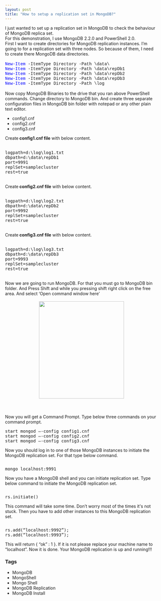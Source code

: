 ```yaml
---
layout: post
title: "How to setup a replication set in MongoDB?"
---
```


<div dir="ltr" style="text-align: left;" trbidi="on">I just wanted to set up a replication set in MongoDB to check the behaviour of MongoDB replica set.<br />For this demonstration, I use MongoDB 2.2.0 and PowerShell 2.0. <br />First I want to create directories for MongoDB replication instances. I’m going to for a replication set with three nodes. So because of them, I need to create there MongoDB data directories.<br /><br /><span style="font-family: &quot;courier new&quot;;"><span style="color: blue;">New-Item</span> -ItemType Directory -Path \data\</span><br /><span style="font-family: &quot;courier new&quot;;"><span style="color: blue;">New-Item</span> -ItemType Directory -Path \data\repDb1</span><br /><span style="font-family: &quot;courier new&quot;;"><span style="color: blue;">New-Item</span> -ItemType Directory -Path \data\repDb2</span><br /><span style="font-family: &quot;courier new&quot;;"><span style="color: blue;">New-Item</span> -ItemType Directory -Path \data\repDb3</span><br /><span style="font-family: &quot;courier new&quot;;"><span style="color: blue;">New-Item</span> -ItemType Directory -Path \log</span><br /><span style="font-family: &quot;courier new&quot;;"><br /></span>Now copy MongoDB Binaries to the drive that you ran above PowerShell commands. Change directory to MongoDB bin. And create three separate configuration files in MongoDB bin folder with notepad or any other plain text editor.<br /><ul><li>config1.cnf  </li><li>config2.cnf  </li><li>config3.cnf</li></ul>Create<strong> config1.cnf file</strong> with below content.<br /><br /><pre>logpath=d:\log\log1.txt<br />dbpath=d:\data\repDb1<br />port=9991<br />replSet=samplecluster<br />rest=true</pre><br />Create<strong> config2.cnf file</strong> with below content.<br /><br /><pre>logpath=d:\log\log2.txt<br />dbpath=d:\data\repDb2<br />port=9992<br />replSet=samplecluster<br />rest=true</pre><br />Create<strong> config3.cnf file</strong> with below content.<br /><br /><pre>logpath=d:\log\log3.txt<br />dbpath=d:\data\repDb3<br />port=9993<br />replSet=samplecluster<br />rest=true</pre><br />Now we are going to run MongoDB. For that you must go to MongoDB bin folder. And Press Shift and while you pressing shift right click on the free area. And select ‘Open command window here’<br /><br /><div class="separator" style="clear: both; text-align: center;"><a href="http://4.bp.blogspot.com/-Qi068g6dxxo/UOPS6McilAI/AAAAAAAAAjA/jLhI0JEaDnE/s1600/mongocmd.png" imageanchor="1" style="margin-left: 1em; margin-right: 1em;"><img border="0" height="320" src="https://4.bp.blogspot.com/-Qi068g6dxxo/UOPS6McilAI/AAAAAAAAAjA/jLhI0JEaDnE/s320/mongocmd.png" width="280" /></a></div><br /><br /><br />Now you will get a Command Prompt. Type below three commands on your command prompt.<br /><pre>start mongod –-config config1.cnf<br />start mongod –-config config2.cnf<br />start mongod –-config config3.cnf</pre>Now you should log in to one of those MongoDB instances to initiate the MongoDB replication set. For that type below command.<br /><pre></pre><pre>mongo localhost:9991</pre>Now you have a MongoDB shell and you can initiate replication set. Type below command to initiate the MongoDB replication set.<br /><pre></pre><pre>rs.initiate()</pre>This command will take some time. Don’t worry most of the times it's not stuck. Then you have to add other instances to this MongoDB replication set.<br /><pre></pre><pre>rs.add(“localhost:9992”);<br />rs.add(“localhost:9993”);</pre>This will return { “ok” : 1 }. If it is not please replace your machine name to “localhost”. Now it is done. Your MongoDB replication is up and running!!!</div>

### Tags

- MongoDB
- MongoShell
- Mongo Shell
- MongoDB Replication
- MongoDB Install
